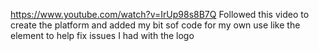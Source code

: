 https://www.youtube.com/watch?v=IrUp98s8B7Q
Followed  this video to create the platform  and added my bit sof code for my own use like the <picture> element to help fix issues I had with the logo

